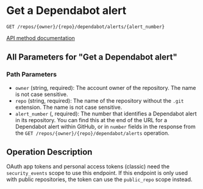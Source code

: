 # Get a Dependabot alert

`GET /repos/{owner}/{repo}/dependabot/alerts/{alert_number}`

[API method documentation](https://docs.github.com/rest/dependabot/alerts#get-a-dependabot-alert)

## All Parameters for "Get a Dependabot alert"

### Path Parameters

- `owner` (string, required): The account owner of the repository. The name is not case sensitive.
- `repo` (string, required): The name of the repository without the `.git` extension. The name is not case sensitive.
- `alert_number` (, required): The number that identifies a Dependabot alert in its repository.
You can find this at the end of the URL for a Dependabot alert within GitHub,
or in `number` fields in the response from the
`GET /repos/{owner}/{repo}/dependabot/alerts` operation.

## Operation Description

OAuth app tokens and personal access tokens (classic) need the `security_events` scope to use this endpoint. If this endpoint is only used with public repositories, the token can use the `public_repo` scope instead.
